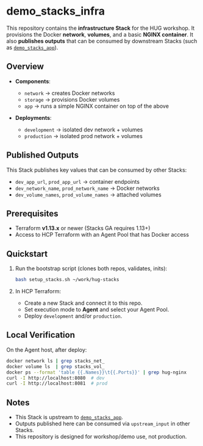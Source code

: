 # demo_stacks_infra

This repository contains the **infrastructure Stack** for the HUG workshop.
It provisions the Docker **network**, **volumes**, and a basic **NGINX container**.
It also **publishes outputs** that can be consumed by downstream Stacks (such as [`demo_stacks_app`](https://github.com/raymonepping/demo_stacks_app)).

## Overview

* **Components**:

  * `network` → creates Docker networks
  * `storage` → provisions Docker volumes
  * `app` → runs a simple NGINX container on top of the above
* **Deployments**:

  * `development` → isolated dev network + volumes
  * `production` → isolated prod network + volumes

## Published Outputs

This Stack publishes key values that can be consumed by other Stacks:

* `dev_app_url`, `prod_app_url` → container endpoints
* `dev_network_name`, `prod_network_name` → Docker networks
* `dev_volume_names`, `prod_volume_names` → attached volumes

## Prerequisites

* Terraform **v1.13.x** or newer (Stacks GA requires 1.13+)
* Access to HCP Terraform with an Agent Pool that has Docker access

## Quickstart

1. Run the bootstrap script (clones both repos, validates, inits):

   ```bash
   bash setup_stacks.sh ~/work/hug-stacks
   ```
2. In HCP Terraform:

   * Create a new Stack and connect it to this repo.
   * Set execution mode to **Agent** and select your Agent Pool.
   * Deploy `development` and/or `production`.

## Local Verification

On the Agent host, after deploy:

```bash
docker network ls | grep stacks_net_
docker volume ls  | grep stacks_vol_
docker ps --format 'table {{.Names}}\t{{.Ports}}' | grep hug-nginx
curl -I http://localhost:8080  # dev
curl -I http://localhost:8081  # prod
```

## Notes

* This Stack is upstream to [`demo_stacks_app`](https://github.com/raymonepping/demo_stacks_app).
* Outputs published here can be consumed via `upstream_input` in other Stacks.
* This repository is designed for workshop/demo use, not production.
